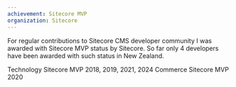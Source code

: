 ```yaml
---
achievement: Sitecore MVP
organization: Sitecore
---
```


For regular contributions to Sitecore CMS developer community I was awarded with Sitecore MVP status by Sitecore. So far only 4 developers have been awarded with such status in New Zealand.

Technology Sitecore MVP 2018, 2019, 2021, 2024
Commerce Sitecore MVP 2020